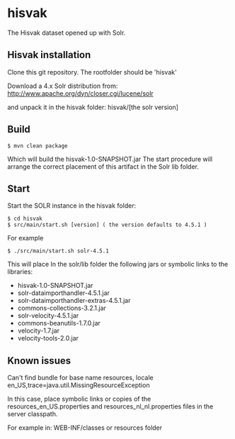 # hisvak
The Hisvak dataset opened up with Solr.

## Hisvak installation
Clone this git repository. The rootfolder should be 'hisvak'

Download a 4.x Solr distribution from: http://www.apache.org/dyn/closer.cgi/lucene/solr

and unpack it in the hisvak folder: hisvak/[the solr version]

## Build

    $ mvn clean package

Which will build the hisvak-1.0-SNAPSHOT.jar
The start procedure will arrange the correct placement of this artifact in the Solr lib folder.

## Start
Start the SOLR instance in the hisvak folder:

    $ cd hisvak
    $ src/main/start.sh [version] ( the version defaults to 4.5.1 )

For example

    $ ./src/main/start.sh solr-4.5.1

This will place In the solr/lib folder the following jars or symbolic links to the libraries:

* hisvak-1.0-SNAPSHOT.jar
* solr-dataimporthandler-4.5.1.jar
* solr-dataimporthandler-extras-4.5.1.jar
* commons-collections-3.2.1.jar
* solr-velocity-4.5.1.jar
* commons-beanutils-1.7.0.jar
* velocity-1.7.jar
* velocity-tools-2.0.jar

## Known issues
Can't find bundle for base name resources, locale en_US,trace=java.util.MissingResourceException

In this case, place symbolic links or copies of the resources_en_US.properties and resources_nl_nl.properties files in the server classpath.

For example in:
WEB-INF/classes or resources folder
